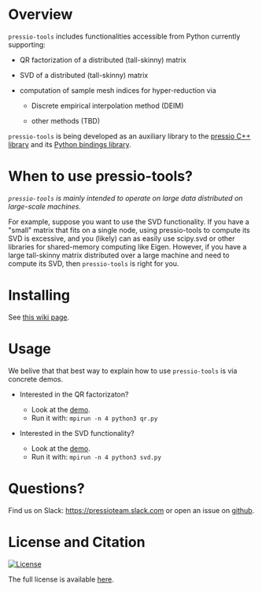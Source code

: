 
# Overview

`pressio-tools` includes functionalities accessible from Python currently supporting:

- QR factorization of a distributed (tall-skinny) matrix

- SVD of a distributed (tall-skinny) matrix

- computation of sample mesh indices for hyper-reduction via

	- Discrete empirical interpolation method (DEIM)

	- other methods (TBD)

`pressio-tools` is being developed as an auxiliary library to the [pressio C++ library](https://pressio.github.io/pressio/html/index.html) and its [Python bindings library](https://pressio.github.io/pressio4py/html/index.html).

# When to use pressio-tools?

*`pressio-tools` is mainly intended to operate on large data distributed on large-scale machines.*

For example, suppose you want to use the SVD functionality. If you have a "small" matrix that fits on a single node, using pressio-tools to compute its SVD is excessive, and you (likely) can as easily use scipy.svd or other libraries for shared-memory computing like Eigen.
However, if you have a large tall-skinny matrix distributed over a large machine and need to compute its SVD, then `pressio-tools` is right for you.

# Installing
See [this wiki page](https://github.com/Pressio/pressio-tools/wiki/Requirements-and-installation).

# Usage

We belive that that best way to explain how to use `pressio-tools` is via concrete demos.

- Interested in the QR factorizaton?
  - Look at the [demo](https://github.com/Pressio/pressio-tools/blob/master/demos/qr.py).
  - Run it with: `mpirun -n 4 python3 qr.py`

- Interested in the SVD functionality?
  - Look at the [demo](https://github.com/Pressio/pressio-tools/blob/master/demos/svd.py).
  - Run it with: `mpirun -n 4 python3 svd.py`

# Questions?
Find us on Slack: https://pressioteam.slack.com or open an issue on [github](https://github.com/Pressio/pressio-tools).

# License and Citation
[![License](https://img.shields.io/badge/License-BSD%203--Clause-blue.svg)](https://opensource.org/licenses/BSD-3-Clause)

The full license is available [here](https://pressio.github.io/various/license/).
